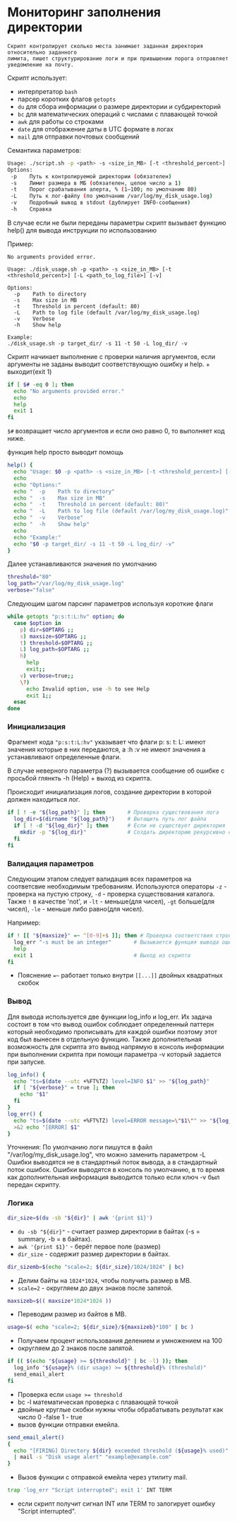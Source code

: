 # Мониторинг заполнения директории

    Скрипт контролирует сколько места занимает заданная директория относительно заданного
    лимита, пишет структурирование логи и при привышении порога отправляет уведомление на почту.


Скрипт использует:
 - интерпретатор `bash`
 - парсер коротких флагов `getopts`
 - `du` для сбора информации о размере директории и субдиректорий
 - `bc` для математических операций с числами с плавающей точкой
 - `awk` для работы со строками
 - `date` для отображение даты в UTC формате в логах
 - `mail` для отправки почтовых сообщений

 Семантика параметров:
 ```bash
Usage: ./script.sh -p <path> -s <size_in_MB> [-t <threshold_percent>] [-L <path_to_log_file>] [-v]
Options:
  -p    Путь к контролируемой директории (обязателен)
  -s    Лимит размера в МБ (обязателен, целое число ≥ 1)
  -t    Порог срабатывания алерта, % (1–100; по умолчанию 80)
  -L    Путь к лог-файлу (по умолчанию /var/log/my_disk_usage.log)
  -v    Подробный вывод в stdout (дублирует INFO-сообщения)
  -h    Справка
 ```

 В случае если не были переданы параметры скрипт вызывает функцию help() для вывода инструкции по использованию
 
 Пример:
```
No arguments provided error.

Usage: ./disk_usage.sh -p <path> -s <size_in_MB> [-t <threshold_percent>] [-L <path_to_log_file>] [-v]

Options:
  -p    Path to directory
  -s    Max size in MB
  -t    Threshold in percent (default: 80)
  -L    Path to log file (default /var/log/my_disk_usage.log)
  -v    Verbose
  -h    Show help

Example:
./disk_usage.sh -p target_dir/ -s 11 -t 50 -L log_dir/ -v
```

Скрипт начинает выполнение с проверки наличия аргументов, если аргументы не заданы выводит соответствующую ошибку и help. + выходит(exit 1)
```bash
if [ $# -eq 0 ]; then
  echo "No arguments provided error."
  echo
  help
  exit 1
fi
```
 
 `$#` возвращает число аргументов и если оно равно 0, то выполняет код ниже.

 функция help просто выводит помощь
```bash
help() {
  echo "Usage: $0 -p <path> -s <size_in_MB> [-t <threshold_percent>] [-L <path_to_log_file>] [-v]"
  echo
  echo "Options:"
  echo "  -p    Path to directory"
  echo "  -s    Max size in MB"
  echo "  -t    Threshold in percent (default: 80)"
  echo "  -L    Path to log file (default /var/log/my_disk_usage.log)"
  echo "  -v    Verbose"
  echo "  -h    Show help"
  echo
  echo "Example:"
  echo "$0 -p target_dir/ -s 11 -t 50 -L log_dir/ -v"
}
```

Далее устанавливаются значения по умолчанию
```bash
threshold="80"
log_path="/var/log/my_disk_usage.log"
verbose="false"
```

Следующим шагом парсинг параметров используя короткие флаги

```bash
while getopts "p:s:t:L:hv" option; do
  case $option in
    p) dir=$OPTARG ;;
    s) maxsize=$OPTARG ;;
    t) threshold=$OPTARG ;;
    L) log_path=$OPTARG ;;
    h) 
      help
      exit;;
    v) verbose=true;;
    \?) 
      echo Invalid option, use -h to see Help
      exit 1;;
  esac
done
```
### Инициализация
Фрагмент кода `"p:s:t:L:hv"` указывает что флаги p: s: t: L: имеют значения которые в них передаются,
а :h :v не имеют значения а устанавливают определенные флаги.

В случае неверного параметра (\?) вызывается сообщение об ошибке с просьбой глянкть -h (Help) + выход из скрипта.

Происходит инициализация логов, создание директории в которой должен находиться лог.
```bash
if [ ! -e "${log_path}" ]; then       # Проверка существования лога
  log_dir=$(dirname "${log_path}")    # Вытащить путь лог файла
  if [ ! -d "${log_dir}" ]; then      # Если не существует директория
    mkdir -p "${log_dir}"             # Создать директорию рекурсивно со всеми субдиректориями
  fi
fi
```

### Валидация параметров
Следующим этапом следует валидация всех параметров на соответсвие необходимым требованиям.
Используются операторы `-z` - проверка на пустую строку, `-d` - проверка существования каталога.
Также `!` в качестве 'not', и `-lt` - меньше(для чисел), `-gt` больше(для чисел), `-le` - меньше либо равно(для чисел).

Например:
```bash
if ! [[ "${maxsize}" =~ ^[0-9]+$ ]]; then # Проверка соответствия строки регулярному выражению
  log_err "-s must be an integer"       # Вызывается функция вывода ошибки
  help
  exit 1                                # Выход из скрипта
fi
```
- Пояснение `=~` работает только внутри `[[...]]` двойных квадратных скобок

### Вывод

Для вывода используется две функции log_info и log_err. Их задача состоит в том что вывод ошибок соблюдает определенный паттерн который необходимо прописывать для каждой ошибки поэтому этот код был вынесен в отдельную функцию.
Также дополнительная возможность для скрипта это вывод напрямую в консоль информации при выполнении скрипта при помощи параметра -v который задается при запуске.

```bash
log_info() {
  echo "ts=$(date --utc +%FT%TZ) level=INFO $1" >> "${log_path}" 
  if [ "${verbose}" = true ]; then
    echo "$1" 
  fi
}
log_err() {
  echo "ts=$(date --utc +%FT%TZ) level=ERROR message=\"$1\"" >> "${log_path}" 
  >&2 echo "[ERROR] $1" 
}
```

Уточнения:
По умолчанию логи пишутся в файл "/var/log/my_disk_usage.log", что можно заменить параметром -L
Ошибки выводятся не в стандартный поток вывода, а в стандартный поток ошибок.
Ошибки выводятся в консоль по умолчанию, в то время как дополнительная информация выводится только если ключ -v был передан скрипту.


### Логика

```bash
dir_size=$(du -sb "${dir}" | awk '{print $1}')
```
- `du -sb "${dir}"` - считает размер директории в байтах (-s = summary, -b = в байтах).
- `awk '{print $1}'` - берёт первое поле (размер)
- `dir_size` - содержит размер директории в байтах.

```bash
dir_sizemb=$(echo "scale=2; ${dir_size}/1024/1024" | bc)
```
- Делим байты на `1024*1024`, чтобы получить размер в MB.
- `scale=2` - округляем до двух знаков после запятой.

```bash
maxsizeb=$(( maxsize*1024*1024 ))
```
- Переводим размер из байтов в MB.

```bash
usage=$( echo "scale=2; ${dir_size}/${maxsizeb}*100" | bc )
```
- Получаем процент использования делением и умножением на 100
- округляем до 2 знаков после запятой.

```bash
if (( $(echo "${usage} >= ${threshold}" | bc -l) )); then
  log_info "${usage}% (dir usage) >= ${threshold}% (threshold)"
  send_email_alert
fi
```
- Проверка если `usage >= threshold`
- bc -l математическая проверка с плавающей точкой
- двойные круглые скобки нужны чтобы обрабатывать результат как число 0 -false 1 - true
- вызов функции отправки емейла.

```bash
send_email_alert()
{
  echo "[FIRING] Directory ${dir} exceeded threshold (${usage}% used)" \
  | mail -s "Disk usage alert" "example@example.com"
}
```
- Вызов функции с отправкой емейла через утилиту mail.

```bash
trap 'log_err "Script interrupted"; exit 1' INT TERM
```
- если скрипт получит сигнал INT или TERM то залогирует ошибку "Script interrupted".